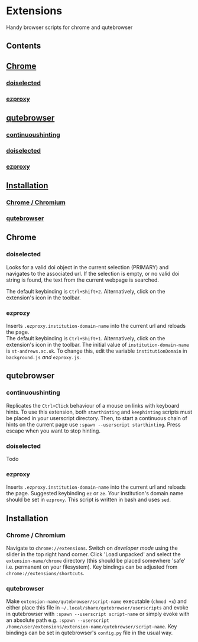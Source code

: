 # Extensions
Handy browser scripts for chrome and qutebrowser

## Contents
## [Chrome](#chrome)
### [doiselected](#doiselected)
### [ezproxy](#ezproxy)
## [qutebrowser](#qutebrowser)
### [continuoushinting](#continuoushinting)
### [doiselected](#doiselected2)
### [ezproxy](#ezproxy2)
## [Installation](#installation)
### [Chrome /  Chromium](#chrome/chromium)
### [qutebrowser](#qutebrowser2)

## Chrome
### doiselected
Looks for a valid doi object in the current selection (PRIMARY) and navigates to
the associated url.  If the selection is empty, or no valid doi string is found,
the text from the current webpage is searched.

The default keybinding is `Ctrl+Shift+2`. Alternatively, click on the
extension's icon in the toolbar.
### ezprozy
Inserts `.ezproxy.institution-domain-name` into the current url and reloads the page.  
The default keybinding is `Ctrl+Shift+1`. Alternatively, click on the
extension's icon in the toolbar.
The initial value of `institution-domain-name` is `st-andrews.ac.uk`. To change this, edit
the variable `institutionDomain` in `background.js` _and_ `ezproxy.js`. 

## qutebrowser
### continuoushinting
Replicates the `Ctrl+Click` behaviour of a mouse on links with keyboard hints.
To use this extension, both `starthinting` and `keephinting` scripts must be placed
in your userscript directory. Then, to start a continuous chain of hints on the current
page use `:spawn --userscript starthinting`. Press escape when you want to stop
hinting.

### <a name="doiselected2"></a> doiselected 
Todo

### <a name="ezproxy2"></a> ezproxy
Inserts `.ezproxy.institution-domain-name` into the current url and reloads the page.
Suggested keybinding `ez` or `ze`. Your institution's domain name should be set in
`ezproxy`. This script is written in bash and uses `sed`.

## Installation
### Chrome / Chromium
Navigate to `chrome://extensions`. Switch on *developer mode* using the slider in the top right hand corner. Click 'Load unpacked' and select the `extension-name/chrome` directory (this should be placed somewhere 'safe' i.e. permanent on your filesystem). Key bindings can be adjusted from `chrome://extensions/shortcuts`.
### <a name="qutebrowser2"></a> qutebrowser
Make `extension-name/qutebrowser/script-name` executable (`chmod +x`) and either
place this file in `~/.local/share/qutebrowser/userscripts` and evoke in
qutebrowser with `:spawn --userscript script-name` or simply evoke with an
absolute path e.g. `:spawn --userscript
/home/user/extensions/extension-name/qutebrowser/script-name`. Key bindings can be set in qutebrowser's `config.py` file in the usual way.
